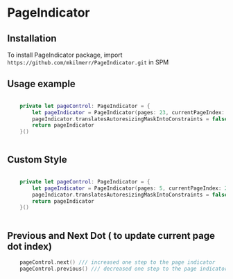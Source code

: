 # PageIndicator

## Installation

To install PageIndicator package, import `https://github.com/mkilmerr/PageIndicator.git` in SPM

## Usage example 


```swift 

    private let pageControl: PageIndicator = {
        let pageIndicator = PageIndicator(pages: 23, currentPageIndex: 6)
        pageIndicator.translatesAutoresizingMaskIntoConstraints = false
        return pageIndicator
    }()
    
```

## Custom Style 

```swift 

    private let pageControl: PageIndicator = {
        let pageIndicator = PageIndicator(pages: 5, currentPageIndex: 2, color: .pink, borderColor: .blue)
        pageIndicator.translatesAutoresizingMaskIntoConstraints = false
        return pageIndicator
    }()
    
```

## Previous and Next Dot ( to update current page dot index)

```swift 
    pageControl.next() /// increased one step to the page indicator 
    pageControl.previous() /// decreased one step to the page indicator
```
